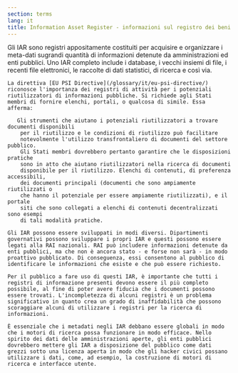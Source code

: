 ```yaml
---
section: terms
lang: it
title: Information Asset Register - informazioni sul registro dei beni
---
```


Gli IAR sono registri appositamente costituiti per acquisire e organizzare i meta-dati sugrandi quantità di informazioni detenute da amministrazioni ed enti pubblici. Uno IAR completo include i database, i vecchi insiemi di file, i recenti file elettronici, le raccolte di dati statistici, di ricerca e così via.

    La direttiva [EU PSI Directive](/glossary/it/eu-psi-directive/) riconosce l'importanza dei registri di attività per i potenziali riutilizzatori di informazioni pubbliche. Si richiede agli Stati membri di fornire elenchi, portali, o qualcosa di simile. Essa afferma:

       Gli strumenti che aiutano i potenziali riutilizzatori a trovare documenti disponibili
        per il riutilizzo e le condizioni di riutilizzo può facilitare
        notevolmente l'utilizzo transfrontaliero di documenti del settore pubblico.
        Gli Stati membri dovrebbero pertanto garantire che le disposizioni pratiche
        sono in atto che aiutano riutilizzatori nella ricerca di documenti
        disponibile per il riutilizzo. Elenchi di contenuti, di preferenza accessibili,
        dei documenti principali (documenti che sono ampiamente riutilizzati o
        che hanno il potenziale per essere ampiamente riutilizzati), e il portale
        siti che sono collegati a elenchi di contenuti decentralizzati sono esempi
        di tali modalità pratiche.

    Gli IAR possono essere sviluppati in modi diversi. Dipartimenti governativi possono sviluppare i propri IAR e questi possono essere legati alla RAI nazionali. RAI può includere informazioni detenute da enti pubblici, ma che non è ancora stato - e forse non sarà - in modo proattivo pubblicato. Di conseguenza, essi consentono al pubblico di identificare le informazioni che esiste e che può essere richiesto.

    Per il pubblico a fare uso di questi IAR, è importante che tutti i registri di informazione presenti devono essere il più completo possibile, al fine di poter avere fiducia che i documenti possono essere trovati. L'incompletezza di alcuni registri è un problema significativo in quanto crea un grado di inaffidabilità che possono scoraggiare alcuni di utilizzare i registri per la ricerca di informazioni.

    È essenziale che i metadati negli IAR debbano essere globali in modo che i motori di ricerca possa funzionare in modo efficace. Nello spirito dei dati delle amministrazioni aperte, gli enti pubblici dovrebbero mettere gli IAR a disposizione del pubblico come dati grezzi sotto una licenza aperta in modo che gli hacker civici possano utilizzare i dati, come, ad esempio, la costruzione di motori di ricerca e interfacce utente.

